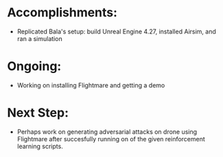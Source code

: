# Accomplishments:
* Replicated Bala's setup: build Unreal Engine 4.27, installed Airsim, and ran a simulation

# Ongoing:
* Working on installing Flightmare and getting a demo

# Next Step:
* Perhaps work on generating adversarial attacks on drone using Flightmare after succesfully running on of the given reinforcement learning scripts.
